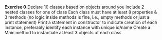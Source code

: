 **Exercise 0**
Declare 10 classes based on objects around you 
Include 2 nested classes for one of class
Each class must have at least 8 properties & 3 methods (no logic inside methods is fine, i.e., empty methods or just a print statement)
Print a statement in constructor to indicate creation of each instance, preferably identify each instance with unique id/name
Create a Main method to instantiate at least 3 objects of each class